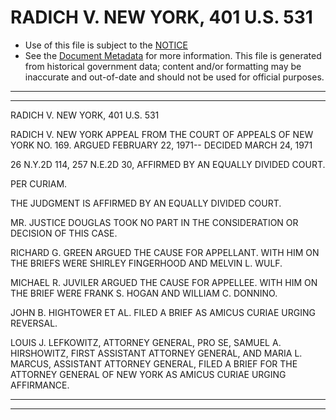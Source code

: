 ---
---

# RADICH V. NEW YORK, 401 U.S. 531

* Use of this file is subject to the [NOTICE](https://github.com/publicdocs/notice/blob/master/NOTICE)
* See the [Document Metadata](../../../) for more information.
  This file is generated from historical government data; content and/or formatting may be inaccurate and out-of-date and should not be used for official purposes.

----------
----------

RADICH V. NEW YORK, 401 U.S. 531

RADICH V. NEW YORK APPEAL FROM THE COURT OF APPEALS OF NEW YORK NO. 169.  ARGUED FEBRUARY 22, 1971-- DECIDED MARCH 24, 1971

26 N.Y.2D 114, 257 N.E.2D 30, AFFIRMED BY AN EQUALLY DIVIDED COURT.

PER CURIAM.

THE JUDGMENT IS AFFIRMED BY AN EQUALLY DIVIDED COURT.

MR. JUSTICE DOUGLAS TOOK NO PART IN THE CONSIDERATION OR DECISION OF THIS CASE.

RICHARD G. GREEN ARGUED THE CAUSE FOR APPELLANT.  WITH HIM ON THE BRIEFS WERE SHIRLEY FINGERHOOD AND MELVIN L. WULF.

MICHAEL R. JUVILER ARGUED THE CAUSE FOR APPELLEE.  WITH HIM ON THE BRIEF WERE FRANK S. HOGAN AND WILLIAM C. DONNINO.

JOHN B. HIGHTOWER ET AL. FILED A BRIEF AS AMICUS CURIAE URGING REVERSAL.

LOUIS J. LEFKOWITZ, ATTORNEY GENERAL, PRO SE, SAMUEL A. HIRSHOWITZ, FIRST ASSISTANT ATTORNEY GENERAL, AND MARIA L. MARCUS, ASSISTANT ATTORNEY GENERAL, FILED A BRIEF FOR THE ATTORNEY GENERAL OF NEW YORK AS AMICUS CURIAE URGING AFFIRMANCE.


----------
----------

